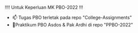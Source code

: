 <!---
- 👋 Hi, I’m @gentursahadewa
- 👀 I’m interested in Technologies stuff
- 🌱 I’m currently learning how to use GitHub
- 💞️ I’m looking to collaborate on Discord
- 📫 How to reach me gentoer@gmail.com --->
!!!! Untuk Keperluan MK PBO-2022 !!!
- 📫 Tugas PBO terletak pada repo "College-Assignments"
- 🌱Praktikum PBO Asdos & Pak Ardhi di repo "PPBO-2022"
<!---
gentursahadewa/gentursahadewa is a ✨ special ✨ repository because its `README.md` (this file) appears on your GitHub profile.
You can click the Preview link to take a look at your changes.
--->
